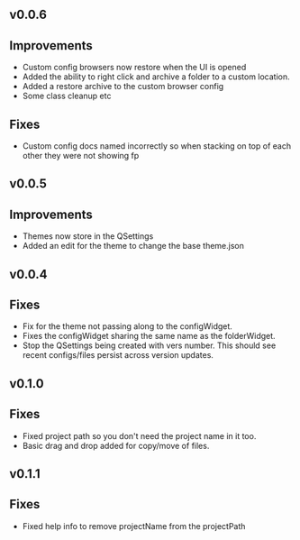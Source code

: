## v0.0.6
Improvements
---
- Custom config browsers now restore when the UI is opened
- Added the ability to right click and archive a folder to a custom location.
- Added a restore archive to the custom browser config
- Some class cleanup etc

Fixes
---
- Custom config docs named incorrectly so when stacking on top of each other they were not showing fp


## v0.0.5
Improvements
---
- Themes now store in the QSettings
- Added an edit for the theme to change the base theme.json


## v0.0.4

Fixes
---
- Fix for the theme not passing along to the configWidget.
- Fixes the configWidget sharing the same name as the folderWidget.
- Stop the QSettings being created with vers number. This should see recent configs/files persist across version updates.


## v0.1.0
Fixes
---
- Fixed project path so you don't need the project name in it too.
- Basic drag and drop added for copy/move of files.


## v0.1.1
Fixes
---
- Fixed help info to remove projectName from the projectPath
